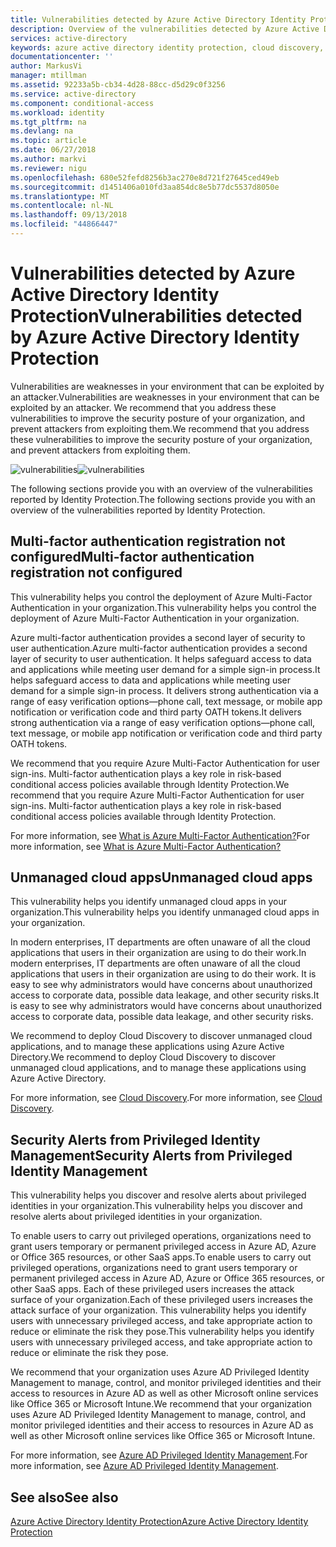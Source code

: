 ```yaml
---
title: Vulnerabilities detected by Azure Active Directory Identity Protection | Microsoft Docs
description: Overview of the vulnerabilities detected by Azure Active Directory Identity Protection.
services: active-directory
keywords: azure active directory identity protection, cloud discovery, managing applications, security, risk, risk level, vulnerability, security policy
documentationcenter: ''
author: MarkusVi
manager: mtillman
ms.assetid: 92233a5b-cb34-4d28-88cc-d5d29c0f3256
ms.service: active-directory
ms.component: conditional-access
ms.workload: identity
ms.tgt_pltfrm: na
ms.devlang: na
ms.topic: article
ms.date: 06/27/2018
ms.author: markvi
ms.reviewer: nigu
ms.openlocfilehash: 680e52fefd8256b3ac270e8d721f27645ced49eb
ms.sourcegitcommit: d1451406a010fd3aa854dc8e5b77dc5537d8050e
ms.translationtype: MT
ms.contentlocale: nl-NL
ms.lasthandoff: 09/13/2018
ms.locfileid: "44866447"
---
```

# <a name="vulnerabilities-detected-by-azure-active-directory-identity-protection"></a><span data-ttu-id="6343b-104">Vulnerabilities detected by Azure Active Directory Identity Protection</span><span class="sxs-lookup"><span data-stu-id="6343b-104">Vulnerabilities detected by Azure Active Directory Identity Protection</span></span>
<span data-ttu-id="6343b-105">Vulnerabilities are weaknesses in your environment that can be exploited by an attacker.</span><span class="sxs-lookup"><span data-stu-id="6343b-105">Vulnerabilities are weaknesses in your environment that can be exploited by an attacker.</span></span> <span data-ttu-id="6343b-106">We recommend that you address these vulnerabilities to improve the security posture of your organization, and prevent attackers from exploiting them.</span><span class="sxs-lookup"><span data-stu-id="6343b-106">We recommend that you address these vulnerabilities to improve the security posture of your organization, and prevent attackers from exploiting them.</span></span>


<span data-ttu-id="6343b-107">![vulnerabilities](./media/vulnerabilities/101.png "vulnerabilities")</span><span class="sxs-lookup"><span data-stu-id="6343b-107">![vulnerabilities](./media/vulnerabilities/101.png "vulnerabilities")</span></span>



<span data-ttu-id="6343b-108">The following sections provide you with an overview of the vulnerabilities reported by Identity Protection.</span><span class="sxs-lookup"><span data-stu-id="6343b-108">The following sections provide you with an overview of the vulnerabilities reported by Identity Protection.</span></span>

## <a name="multi-factor-authentication-registration-not-configured"></a><span data-ttu-id="6343b-109">Multi-factor authentication registration not configured</span><span class="sxs-lookup"><span data-stu-id="6343b-109">Multi-factor authentication registration not configured</span></span>
<span data-ttu-id="6343b-110">This vulnerability helps you control the deployment of Azure Multi-Factor Authentication in your organization.</span><span class="sxs-lookup"><span data-stu-id="6343b-110">This vulnerability helps you control the deployment of Azure Multi-Factor Authentication in your organization.</span></span> 

<span data-ttu-id="6343b-111">Azure multi-factor authentication provides a second layer of security to user authentication.</span><span class="sxs-lookup"><span data-stu-id="6343b-111">Azure multi-factor authentication provides a second layer of security to user authentication.</span></span> <span data-ttu-id="6343b-112">It helps safeguard access to data and applications while meeting user demand for a simple sign-in process.</span><span class="sxs-lookup"><span data-stu-id="6343b-112">It helps safeguard access to data and applications while meeting user demand for a simple sign-in process.</span></span> <span data-ttu-id="6343b-113">It delivers strong authentication via a range of easy verification options—phone call, text message, or mobile app notification or verification code and third party OATH tokens.</span><span class="sxs-lookup"><span data-stu-id="6343b-113">It delivers strong authentication via a range of easy verification options—phone call, text message, or mobile app notification or verification code and third party OATH tokens.</span></span>

<span data-ttu-id="6343b-114">We recommend that you require Azure Multi-Factor Authentication for user sign-ins. Multi-factor authentication plays a key role in risk-based conditional access policies available through Identity Protection.</span><span class="sxs-lookup"><span data-stu-id="6343b-114">We recommend that you require Azure Multi-Factor Authentication for user sign-ins. Multi-factor authentication plays a key role in risk-based conditional access policies available through Identity Protection.</span></span>

<span data-ttu-id="6343b-115">For more information, see [What is Azure Multi-Factor Authentication?](../authentication/multi-factor-authentication.md)</span><span class="sxs-lookup"><span data-stu-id="6343b-115">For more information, see [What is Azure Multi-Factor Authentication?](../authentication/multi-factor-authentication.md)</span></span>

## <a name="unmanaged-cloud-apps"></a><span data-ttu-id="6343b-116">Unmanaged cloud apps</span><span class="sxs-lookup"><span data-stu-id="6343b-116">Unmanaged cloud apps</span></span>
<span data-ttu-id="6343b-117">This vulnerability helps you identify unmanaged cloud apps in your organization.</span><span class="sxs-lookup"><span data-stu-id="6343b-117">This vulnerability helps you identify unmanaged cloud apps in your organization.</span></span>

<span data-ttu-id="6343b-118">In modern enterprises, IT departments are often unaware of all the cloud applications that users in their organization are using to do their work.</span><span class="sxs-lookup"><span data-stu-id="6343b-118">In modern enterprises, IT departments are often unaware of all the cloud applications that users in their organization are using to do their work.</span></span> <span data-ttu-id="6343b-119">It is easy to see why administrators would have concerns about unauthorized access to corporate data, possible data leakage, and other security risks.</span><span class="sxs-lookup"><span data-stu-id="6343b-119">It is easy to see why administrators would have concerns about unauthorized access to corporate data, possible data leakage, and other security risks.</span></span> 

<span data-ttu-id="6343b-120">We recommend to deploy Cloud Discovery to discover unmanaged cloud applications, and to manage these applications using Azure Active Directory.</span><span class="sxs-lookup"><span data-stu-id="6343b-120">We recommend to deploy Cloud Discovery to discover unmanaged cloud applications, and to manage these applications using Azure Active Directory.</span></span>

<span data-ttu-id="6343b-121">For more information, see [Cloud Discovery](/cloud-app-security/set-up-cloud-discovery).</span><span class="sxs-lookup"><span data-stu-id="6343b-121">For more information, see [Cloud Discovery](/cloud-app-security/set-up-cloud-discovery).</span></span>

## <a name="security-alerts-from-privileged-identity-management"></a><span data-ttu-id="6343b-122">Security Alerts from Privileged Identity Management</span><span class="sxs-lookup"><span data-stu-id="6343b-122">Security Alerts from Privileged Identity Management</span></span>
<span data-ttu-id="6343b-123">This vulnerability helps you discover and resolve alerts about privileged identities in your organization.</span><span class="sxs-lookup"><span data-stu-id="6343b-123">This vulnerability helps you discover and resolve alerts about privileged identities in your organization.</span></span>  

<span data-ttu-id="6343b-124">To enable users to carry out privileged operations, organizations need to grant users temporary or permanent privileged access in Azure AD, Azure or Office 365 resources, or other SaaS apps.</span><span class="sxs-lookup"><span data-stu-id="6343b-124">To enable users to carry out privileged operations, organizations need to grant users temporary or permanent privileged access in Azure AD, Azure or Office 365 resources, or other SaaS apps.</span></span> <span data-ttu-id="6343b-125">Each of these privileged users increases the attack surface of your organization.</span><span class="sxs-lookup"><span data-stu-id="6343b-125">Each of these privileged users increases the attack surface of your organization.</span></span> <span data-ttu-id="6343b-126">This vulnerability helps you identify users with unnecessary privileged access, and take appropriate action to reduce or eliminate the risk they pose.</span><span class="sxs-lookup"><span data-stu-id="6343b-126">This vulnerability helps you identify users with unnecessary privileged access, and take appropriate action to reduce or eliminate the risk they pose.</span></span> 

<span data-ttu-id="6343b-127">We recommend that your organization uses Azure AD Privileged Identity Management to manage, control, and monitor privileged identities and their access to resources in Azure AD as well as other Microsoft online services like Office 365 or Microsoft Intune.</span><span class="sxs-lookup"><span data-stu-id="6343b-127">We recommend that your organization uses Azure AD Privileged Identity Management to manage, control, and monitor privileged identities and their access to resources in Azure AD as well as other Microsoft online services like Office 365 or Microsoft Intune.</span></span>

<span data-ttu-id="6343b-128">For more information, see [Azure AD Privileged Identity Management](../privileged-identity-management/pim-configure.md).</span><span class="sxs-lookup"><span data-stu-id="6343b-128">For more information, see [Azure AD Privileged Identity Management](../privileged-identity-management/pim-configure.md).</span></span> 

## <a name="see-also"></a><span data-ttu-id="6343b-129">See also</span><span class="sxs-lookup"><span data-stu-id="6343b-129">See also</span></span>

[<span data-ttu-id="6343b-130">Azure Active Directory Identity Protection</span><span class="sxs-lookup"><span data-stu-id="6343b-130">Azure Active Directory Identity Protection</span></span>](../active-directory-identityprotection.md)

